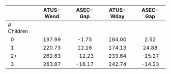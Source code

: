 
|                      |    ATUS-Wend |     ASEC-Gap |    ATUS-Wday |     ASEC-Gap |
| -------------------- | :----------: | :----------: | :----------: | :----------: |
| # Children           |              |              |              |              |
| &nbsp;&nbsp;0        |       197.99 |        -1.75 |       164.00 |         2.52 |
| &nbsp;&nbsp;1        |       220.73 |        12.16 |       174.13 |        24.88 |
| &nbsp;&nbsp;2+       |       262.63 |       -12.23 |       233.64 |       -15.27 |
| &nbsp;&nbsp;3        |       263.87 |       -16.17 |       242.74 |       -14.23 |

